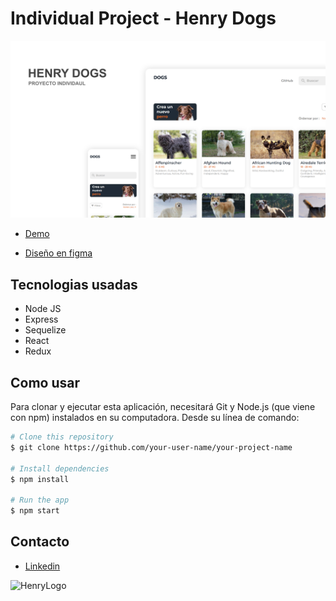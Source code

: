 # Individual Project - Henry Dogs

![app](https://raw.githubusercontent.com/villalb4/Dogs/main/app-readme.png)

- <a href="https://appdogs.vercel.app/" target="_blank">Demo</a>

- <a href="https://www.figma.com/file/UvD2P2kbaTAmY4hIiN7JIg/PI-dogs?node-id=0%3A1" target="_blank">Diseño en figma</a>

## Tecnologias usadas
- Node JS
- Express
- Sequelize
- React
- Redux

## Como usar

Para clonar y ejecutar esta aplicación, necesitará Git y Node.js (que viene con npm) instalados en su computadora. Desde su línea de comando:

```bash
# Clone this repository
$ git clone https://github.com/your-user-name/your-project-name

# Install dependencies
$ npm install

# Run the app
$ npm start
```

## Contacto
- <a href="https://www.linkedin.com/in/angelvillalba/" target="_blank">Linkedin</a>

![HenryLogo](https://d31uz8lwfmyn8g.cloudfront.net/Assets/logo-henry-white-lg.png)
